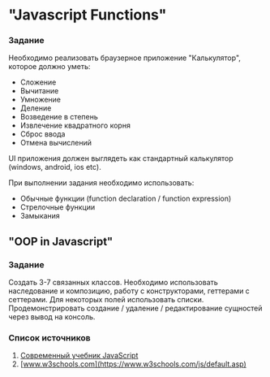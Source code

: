 # "Javascript Functions"

### Задание
Необходимо реализовать браузерное приложение "Калькулятор", которое должно уметь:
* Сложение
* Вычитание
* Умножение
* Деление
* Возведение в степень
* Извлечение квадратного корня
* Сброс ввода
* Отмена вычислений

UI приложения должен выглядеть как стандартный калькулятор (windows, android, ios etc).

При выполнении задания необходимо использовать:

* Обычные функции (function declaration / function expression)
* Стрелочные функции
* Замыкания

## "OOP in Javascript"

### Задание
Создать 3-7 связанных классов.
Необходимо использовать наследование и композицию, работу с конструкторами, геттерами с сеттерами.
Для некоторых полей использовать списки.
Продемонстрировать создание / удаление / редактирование сущностей через вывод на консоль.

### Список источников
1. [Современный учебник JavaScript](https://learn.javascript.ru)
2. [www.w3schools.com](https://www.w3schools.com/js/default.asp)
